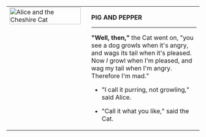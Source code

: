 <table>
<tr>
<td style="width:40%; vertical-align:top;">
<img src="https://www.gutenberg.org/files/19778/19778-h/images/p084.png" alt="Alice and the Cheshire Cat" width="100%">
</td>
<td style="width:60%; vertical-align:top; padding-left: 20px;">

**PIG AND PEPPER**

---

**"Well, then,"** the Cat went on, "you see a dog growls when it's angry, and wags its tail when it's pleased. Now *I* growl when I'm pleased, and wag my tail when I'm angry. Therefore I'm mad."

* "I call it purring, not growling," said Alice.

* "Call it what you like," said the Cat.

</td>
</tr>
</table>
